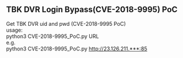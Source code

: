 ## TBK DVR Login Bypass(CVE-2018-9995) PoC

Get TBK DVR uid and pwd (CVE-2018-9995 PoC)  
usage:  
    python3 CVE-2018-9995_PoC.py URL  
e.g.  
    python3 CVE-2018-9995_PoC.py http://23.126.211.***:85
